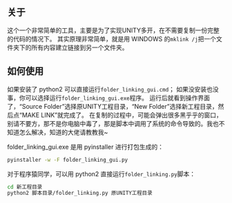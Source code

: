 ## 关于
这个一个非常简单的工具，主要是为了实现UNITY多开，在不需要复制一份完整的代码的情况下。
其实原理非常简单，就是用 WINDOWS 的`mklink /j`把一个文件夹下的所有内容建立链接到另一个文件夹。

## 如何使用
如果安装了 python2 可以直接运行`folder_linking_gui.cmd`；
 如果没安装也没事，你可以选择运行`folder_linking_gui.exe`程序。
运行后就看到操作界面了，“Source Folder”选择原UNITY工程目录，“New Folder”选择新工程目录，然后点“MAKE LINK”就完成了。
在复制的过程中，可能会弹出很多黑乎乎的窗口，别请不要方，那不是你电脑中毒了，那是脚本中调用了系统的命令导致的。我也不知道怎么解决，知道的大佬请教教我~

folder_linking_gui.exe 是用 pyinstaller 进行打包生成的：
```bash
pyinstaller -w -F folder_linking_gui.py
```

对于程序猿同学，可以用 python2 直接运行`folder_linking.py`脚本：
```bash
cd 新工程目录
python2 脚本目录/folder_linking.py 原UNITY工程目录
```